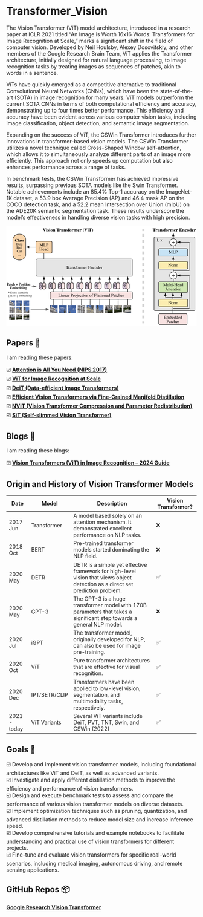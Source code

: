# Transformer_Vision
The Vision Transformer (ViT) model architecture, introduced in a research paper at ICLR 2021 titled “An Image is Worth 16x16 Words: Transformers for Image Recognition at Scale,” marks a significant shift in the field of computer vision. Developed by Neil Houlsby, Alexey Dosovitskiy, and other members of the Google Research Brain Team, ViT applies the Transformer architecture, initially designed for natural language processing, to image recognition tasks by treating images as sequences of patches, akin to words in a sentence.

ViTs have quickly emerged as a competitive alternative to traditional Convolutional Neural Networks (CNNs), which have been the state-of-the-art (SOTA) in image recognition for many years. ViT models outperform the current SOTA CNNs in terms of both computational efficiency and accuracy, demonstrating up to four times better performance. This efficiency and accuracy have been evident across various computer vision tasks, including image classification, object detection, and semantic image segmentation.

Expanding on the success of ViT, the CSWin Transformer introduces further innovations in transformer-based vision models. The CSWin Transformer utilizes a novel technique called Cross-Shaped Window self-attention, which allows it to simultaneously analyze different parts of an image more efficiently. This approach not only speeds up computation but also enhances performance across a range of tasks.

In benchmark tests, the CSWin Transformer has achieved impressive results, surpassing previous SOTA models like the Swin Transformer. Notable achievements include an 85.4% Top-1 accuracy on the ImageNet-1K dataset, a 53.9 box Average Precision (AP) and 46.4 mask AP on the COCO detection task, and a 52.2 mean Intersection over Union (mIoU) on the ADE20K semantic segmentation task. These results underscore the model’s effectiveness in handling diverse vision tasks with high precision.

![Vision Transformer](assets/vision_transformer.png)

## Papers 📄
I am reading these papers:

☑️ [**Attention is All You Need (NIPS 2017)**](https://arxiv.org/abs/1706.03762) <br>
☑️ [**ViT for Image Recognition at Scale**](https://arxiv.org/abs/2010.11929) <br>
☑️ [**DeiT (Data-efficient Image Transformers)**](https://arxiv.org/abs/2012.12877) <br>
☑️ [**Efficient Vision Transformers via Fine-Grained Manifold Distillation**](https://arxiv.org/abs/2107.01378) <br>
☑️ [**NViT (Vision Transformer Compression and Parameter Redistribution)**](https://arxiv.org/abs/2110.04869) <br>
☑️ [**SiT (Self-slimmed Vision Transformer)**](https://arxiv.org/abs/2111.12624) <br>

## Blogs 📝
I am reading these blogs:

☑️ [**Vision Transformers (ViT) in Image Recognition – 2024 Guide**](https://viso.ai/deep-learning/vision-transformer-vit/) <br>


## Origin and History of Vision Transformer Models
| Date       | Model                | Description                                                                                                  | Vision Transformer? |
|------------|----------------------|--------------------------------------------------------------------------------------------------------------|---------------------|
| 2017 Jun   | Transformer           | A model based solely on an attention mechanism. It demonstrated excellent performance on NLP tasks.           | ❌                  |
| 2018 Oct   | BERT                  | Pre-trained transformer models started dominating the NLP field.                                              | ❌                  |
| 2020 May   | DETR                  | DETR is a simple yet effective framework for high-level vision that views object detection as a direct set prediction problem. | ✅                  |
| 2020 May   | GPT-3                 | The GPT-3 is a huge transformer model with 170B parameters that takes a significant step towards a general NLP model. | ❌                  |
| 2020 Jul   | iGPT                  | The transformer model, originally developed for NLP, can also be used for image pre-training.                 | ✅                  |
| 2020 Oct   | ViT                   | Pure transformer architectures that are effective for visual recognition.                                     | ✅                  |
| 2020 Dec   | IPT/SETR/CLIP         | Transformers have been applied to low-level vision, segmentation, and multimodality tasks, respectively.      | ✅                  |
| 2021 - today | ViT Variants        | Several ViT variants include DeiT, PVT, TNT, Swin, and CSWin (2022)                                           | ✅                  |


## Goals 🎯

☑️ Develop and implement vision transformer models, including foundational architectures like ViT and DeiT, as well as advanced variants. <br>
☑️ Investigate and apply different distillation methods to improve the efficiency and performance of vision transformers. <br>
☑️ Design and execute benchmark tests to assess and compare the performance of various vision transformer models on diverse datasets. <br>
☑️ Implement optimization techniques such as pruning, quantization, and advanced distillation methods to reduce model size and increase inference speed. <br>
☑️ Develop comprehensive tutorials and example notebooks to facilitate understanding and practical use of vision transformers for different projects. <br>
☑️ Fine-tune and evaluate vision transformers for specific real-world scenarios, including medical imaging, autonomous driving, and remote sensing applications. <br>

## GitHub Repos 📦

[**Google Research Vision Transformer**](https://github.com/google-research/vision_transformer)

